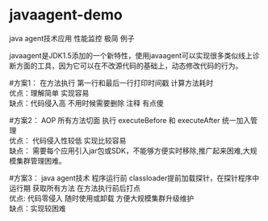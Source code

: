 # javaagent-demo
java agent技术应用 性能监控 极简 例子

javaagent是JDK1.5添加的一个新特性，使用javaagent可以实现很多类似线上诊断方面的工具，因为它可以在不改源代码的基础上，动态修改代码的行为。


#方案1： 在方法执行 第一行和最后一行打印时间戳 计算方法耗时<br>
优点：理解简单 实现容易<br>
缺点：代码侵入高 不用时候需要删除 注释  有点傻<br>



#方案2： AOP  所有方法切面 执行 executeBefore 和  executeAfter 统一加入管理<br>
优点： 代码侵入性较低  实现比较容易<br>
缺点： 需要每个应用引入jar包或SDK，不能够方便实时移除,推广起来困难,大规模集群管理困难。<br>

#方案3：  java agent技术  程序运行前 classloader提前加载探针，在探针程序中运行期 获取所有方法 在方法执行前后打点<br>
优点: 代码零侵入 随时使用或卸载 方便大规模集群升级维护<br>
缺点：实现较困难<br>


